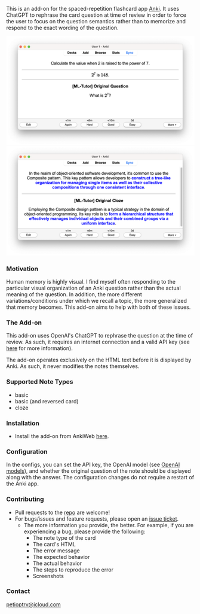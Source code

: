 This is an add-on for the spaced-repetition flashcard app [Anki](https://apps.ankiweb.net/).
It uses ChatGPT to rephrase the card question at time of review in order to force the user to focus on the
question semantics rather than to memorize and respond to the exact wording of the question.

<p style="text-align:center"><img src="resources/ml-tutor-basic.png" width="700"><br><img src="resources/ml-tutor-cloze.png" width="700"></p>

### Motivation

Human memory is highly visual. I find myself often responding to the particular visual organization of an Anki question
rather than the actual meaning of the question. In addition, the more different variations/conditions under which we
recall a topic, the more generalized that memory becomes. This add-on aims to help with both of these issues.

### The Add-on

This add-on uses OpenAI's ChatGPT to rephrase the question at the time of review. As such, it requires an internet
connection and a valid API key (see [here](https://platform.openai.com/docs/quickstart/account-setup) for more
information).

The add-on operates exclusively on the HTML text before it is displayed by Anki. As such, it never modifies the notes
themselves.

### Supported Note Types

- basic
- basic (and reversed card)
- cloze

### Installation

- Install the add-on from AnkiWeb [here](https://ankiweb.net/shared/info/1505658371).

### Configuration

In the configs, you can set the API key, the OpenAI model
(see [OpenAI models](https://platform.openai.com/docs/models/models)), and whether the original question of the
note should be displayed along with the answer. The configuration changes do not require a restart of the Anki app.

### Contributing

- Pull requests to the [repo](https://github.com/petioptrv/ml-tutor) are welcome!
- For bugs/issues and feature requests, please open an [issue ticket](https://github.com/petioptrv/ml-tutor/issues).
  - The more information you provide, the better. For example, if you are experiencing a bug, please provide the
    following:
    - The note type of the card
    - The card's HTML
    - The error message
    - The expected behavior
    - The actual behavior
    - The steps to reproduce the error
    - Screenshots

### Contact

petioptrv@icloud.com
